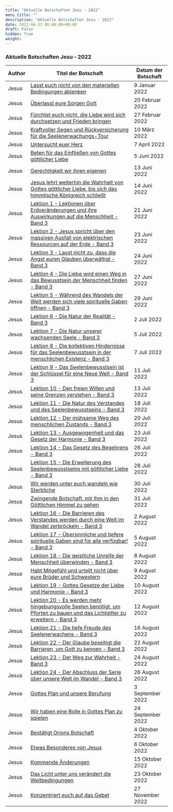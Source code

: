 ```yaml
---
title: "Aktuelle Botschaften Jesu - 2022"
menu_title: ""
description: "Aktuelle Botschaften Jesu - 2022"
date: 2022-06-23 06:00:00+00:00
draft: False
hidden: True
weight:
---
```

### Aktuelle Botschaften Jesu - 2022

**Author** | **Titel der Botschaft** | **Datum der Botschaft**
---|---|---
Jesus | [Lasst euch nicht von den materiellen Bedingungen ablenken](/aktuelle-botschaften/aktuelle-botschaften-in-reihenfolge-des-datums/aktuelle-botschaften-2022/lasst-euch-nicht-von-den-materiellen-bedingungen-ablenken-af-jesus-9-januar-2022/) | 9 Januar 2022
Jesus | [Überlasst eure Sorgen Gott](/aktuelle-botschaften/aktuelle-botschaften-in-reihenfolge-des-datums/aktuelle-botschaften-2022/ueberlasst-eure-sorgen-gott-af-jesus-20-februar-2022/) | 20 Februar 2022
Jesus | [Fürchtet euch nicht, die Liebe wird sich durchsetzen und Frieden bringen](/aktuelle-botschaften/aktuelle-botschaften-in-reihenfolge-des-datums/aktuelle-botschaften-2022/fuerchtet-euch-nicht-die-liebe-wird-sich-durchsetzen-und-frieden-bringen-af-jesus-27-februar-2022/) | 27 Februar 2022
Jesus | [Kraftvoller Segen und Rückversicherung für die Seelenerwachungs-Tour](/aktuelle-botschaften/aktuelle-botschaften-in-reihenfolge-des-datums/aktuelle-botschaften-2022/kraftvoller-segen-und-rueckversicherung-fuer-die-seelenerwachungstour-af-jesus-10-maerz-2022/) | 10 März 2022
Jesus | [Untersucht euer Herz](/aktuelle-botschaften/aktuelle-botschaften-in-reihenfolge-des-datums/aktuelle-botschaften-2022/untersucht-euer-herz-jw-jesus-7-april-2022/) | 7 April 2022
Jesus | [Beten für das Einfließen von Gottes göttlicher Liebe](/aktuelle-botschaften/aktuelle-botschaften-in-reihenfolge-des-datums/aktuelle-botschaften-2022/beten-fuer-das-einfliessen-von-gottes-goettlicher-liebe-af-jesus-5-juni-2022/) | 5 Juni 2022
Jesus | [Gerechtigkeit wir ihren eigenen](/aktuelle-botschaften/aktuelle-botschaften-in-reihenfolge-des-datums/aktuelle-botschaften-2022/gerechtigkeit-wir-ihren-eigenen-jw-jesus-13-juni-2022/) | 13 Juni 2022
Jesus | [Jesus lehrt weiterhin die Wahrheit von Gottes göttlicher Liebe, bis sich das himmlische Königreich schließt](/aktuelle-botschaften/aktuelle-botschaften-in-reihenfolge-des-datums/aktuelle-botschaften-2022/jesus-lehrt-weiterhin-die-wahrheit-von-gottes-goettlicher-liebe-bis-sich-das-himmlische-koenigreich-schliesst-af-jesus-14-juni-2022/) | 14 Juni 2022
Jesus | [Lektion 1 - Lektionen über Erdveränderungen und ihre Auswirkungen auf die Menschheit - Band 3](/aktuelle-botschaften/aktuelle-botschaften-in-reihenfolge-des-datums/aktuelle-botschaften-2022/lektion-1-lektionen-ueber-erdveraenderungen-und-ihre-auswirkungen-auf-die-menschheit-band-3-af-jesus-21-juni-2022/) | 21 Juni 2022
Jesus | [Lektion 2 - Jesus spricht über den massiven Ausfall von elektrischen Ressourcen auf der Erde - Band 3](/aktuelle-botschaften/aktuelle-botschaften-in-reihenfolge-des-datums/aktuelle-botschaften-2022/lektion-2-jesus-spricht-ueber-den-massiven-ausfall-von-elektrischen-ressourcen-auf-der-erde-band-3-af-jesus-23-juni-2022/) | 23 Juni 2022
Jesus | [Lektion 3 - Lasst nicht zu, dass die Angst euren Glauben überwältigt - Band 3](/aktuelle-botschaften/aktuelle-botschaften-in-reihenfolge-des-datums/aktuelle-botschaften-2022/lektion-3-lasst-nicht-zu-dass-die-angst-euren-glauben-ueberwaeltigt-band-3-af-jesus-24-juni-2022/) | 24 Juni 2022
Jesus | [Lektion 4 - Die Liebe wird einen Weg in das Bewusstsein der Menschheit finden - Band 3](/aktuelle-botschaften/aktuelle-botschaften-in-reihenfolge-des-datums/aktuelle-botschaften-2022/lektion-4-die-liebe-wird-einen-weg-in-das-bewusstsein-der-menschheit-finden-band-3-af-jesus-27-juni-2022/) | 27 Juni 2022
Jesus | [Lektion 5 - Während des Wandels der Welt werden sich viele spirituelle Gaben öffnen - Band 3](/aktuelle-botschaften/aktuelle-botschaften-in-reihenfolge-des-datums/aktuelle-botschaften-2022/lektion-5-waehrend-des-wandels-der-welt-werden-sich-viele-spirituelle-gaben-oeffnen-band-3-af-jesus-29-juni-2022/) | 29 Juni 2022
Jesus | [Lektion 6 - Die Natur der Realität - Band 3](/aktuelle-botschaften/aktuelle-botschaften-in-reihenfolge-des-datums/aktuelle-botschaften-2022/lektion-6-die-natur-der-realitaet-band-3-af-jesus-2-juli-2022/) | 2 Juli 2022
Jesus  | [Lektion 7 - Die Natur unserer wachsenden Seele - Band 3](/aktuelle-botschaften/aktuelle-botschaften-in-reihenfolge-des-datums/aktuelle-botschaften-2022/lektion-7-die-natur-unserer-wachsenden-seele-band-3-af-jesus-5-juli-2022/) | 5 Juli 2022
Jesus | [Lektion 8 - Die kollektiven Hindernisse für das Seelenbewusstsein in der menschlichen Existenz - Band 3](/aktuelle-botschaften/aktuelle-botschaften-in-reihenfolge-des-datums/aktuelle-botschaften-2022/lektion-8-die-kollektiven-hindernisse-fuer-das-seelenbewusstsein-in-der-menschlichen-existenz-band-3-af-jesus-7-juli-2022/) | 7 Juli 2022
Jesus | [Lektion 9 - Das Seelenbewusstsein ist der Schlüssel für eine Neue Welt - Band 3](/aktuelle-botschaften/aktuelle-botschaften-in-reihenfolge-des-datums/aktuelle-botschaften-2022/lektion-9-das-seelenbewusstsein-ist-der-schluessel-fuer-eine-neue-welt-band-3-af-jesus-11-juli-2022/) | 11 Juli 2022
Jesus | [Lektion 10 - Den freien Willen und seine Grenzen verstehen - Band 3](/aktuelle-botschaften/aktuelle-botschaften-in-reihenfolge-des-datums/aktuelle-botschaften-2022/lektion-10-den-freien-willen-und-seine-grenzen-verstehen-band-3-af-jesus-13-juli-2022/) | 13 Juli 2022
Jesus | [Lektion 11 - Die Natur des Verstandes und des Seelenbewusstseins - Band 3](/aktuelle-botschaften/aktuelle-botschaften-in-reihenfolge-des-datums/aktuelle-botschaften-2022/lektion-11-die-natur-des-verstandes-und-des-seelenbewusstseins-band-3-af-jesus-18-juli-2022/) | 18 Juli 2022
Jesus | [Lektion 12 - Der mühsame Weg des menschlichen Zustands - Band 3](/aktuelle-botschaften/aktuelle-botschaften-in-reihenfolge-des-datums/aktuelle-botschaften-2022/lektion-12-der-muehsame-weg-des-menschlichen-zustands-band-3-af-jesus-20-juli-2022/) | 20 Juli 2022
Jesus | [Lektion 13 - Ausgewogenheit und das Gesetz der Harmonie - Band 3](/aktuelle-botschaften/aktuelle-botschaften-in-reihenfolge-des-datums/aktuelle-botschaften-2022/lektion-13-ausgewogenheit-und-das-gesetz-der-harmonie-band-3-af-jesus-23-juli-2022/) | 23 Juli 2022
Jesus | [Lektion 14 - Das Gesetz des Begehrens - Band 3](/aktuelle-botschaften/aktuelle-botschaften-in-reihenfolge-des-datums/aktuelle-botschaften-2022/lektion-14-das-gesetz-des-begehrens-band-3-af-jesus-26-juli-2022/) | 26 Juli 2022
Jesus | [Lektion 15 - Die Erweiterung des Seelenbewusstseins mit göttlicher Liebe - Band 3](/aktuelle-botschaften/aktuelle-botschaften-in-reihenfolge-des-datums/aktuelle-botschaften-2022/lektion-15-die-erweiterung-des-seelenbewusstseins-mit-goettlicher-liebe-band-3-af-jesus-28-juli-2022/) | 28 Juli 2022
Jesus | [Wir werden unter euch wandeln wie Sterbliche](/aktuelle-botschaften/aktuelle-botschaften-in-reihenfolge-des-datums/aktuelle-botschaften-2022/wir-werden-unter-euch-wandeln-wie-sterbliche-af-jesus-30-juli-2022/) | 30 Juli 2022
Jesus | [Zwingende Botschaft, mit Ihm in den Göttlichen Himmel zu gehen](/aktuelle-botschaften/aktuelle-botschaften-in-reihenfolge-des-datums/aktuelle-botschaften-2022/zwingende-botschaft-mit-ihm-in-den-goettlichen-himmel-zu-gehen-af-jesus-31-juli-2022/) | 31 Juli 2022
Jesus | [Lektion 16 - Die Barrieren des Verstandes werden durch eine Welt im Wandel zerbröckeln - Band 3](/aktuelle-botschaften/aktuelle-botschaften-in-reihenfolge-des-datums/aktuelle-botschaften-2022/lektion-16-die-barrieren-des-verstandes-werden-durch-eine-welt-im-wandel-zerbroeckeln-band-3-af-jesus-2-august-2022/) | 2 August 2022
Jesus | [Lektion 17 - Übersinnliche und tiefere spirituelle Gaben sind für alle verfügbar! - Band 3](/aktuelle-botschaften/aktuelle-botschaften-in-reihenfolge-des-datums/aktuelle-botschaften-2022/lektion-17-uebersinnliche-und-tiefere-spirituelle-gaben-sind-fuer-alle-verfuegbar-band-3-af-jesus-5-august-2022/) | 5 August 2022
Jesus | [Lektion 18 - Die geistliche Unreife der Menschheit überwinden - Band 3](/aktuelle-botschaften/aktuelle-botschaften-in-reihenfolge-des-datums/aktuelle-botschaften-2022/lektion-18-die-geistliche-unreife-der-menschheit-ueberwinden-band-3-af-jesus-8-august-2022/) | 8 August 2022
Jesus | [Habt Mitgefühl und urteilt nicht über eure Brüder und Schwestern](/aktuelle-botschaften/aktuelle-botschaften-in-reihenfolge-des-datums/aktuelle-botschaften-2022/habt-mitgefuehl-und-urteilt-nicht-ueber-eure-brueder-und-schwestern-af-jesus-9-august-2022/) | 9 August 2022
Jesus | [Lektion 19 - Gottes Gesetze der Liebe und Harmonie - Band 3](/aktuelle-botschaften/aktuelle-botschaften-in-reihenfolge-des-datums/aktuelle-botschaften-2022/lektion-19-gottes-gesetze-der-liebe-und-harmonie-band-3-af-jesus-10-august-2022/) | 10 August 2022
Jesus | [Lektion 20 - Es werden mehr hingebungsvolle Seelen benötigt, um Pforten zu bauen und das Lichtgitter zu erweitern - Band 3](/aktuelle-botschaften/aktuelle-botschaften-in-reihenfolge-des-datums/aktuelle-botschaften-2022/lektion-20-es-werden-mehr-hingebungsvolle-seelen-benoetigt-um-pforten-zu-bauen-und-das-lichtgitter-zu-erweitern-band-3-af-jesus-12-august-2022/) | 12 August 2022
Jesus | [Lektion 21 - Die tiefe Freude des Seelenerwachens - Band 3](/aktuelle-botschaften/aktuelle-botschaften-in-reihenfolge-des-datums/aktuelle-botschaften-2022/lektion-21-die-tiefe-freude-des-seelenerwachens-band-3-af-jesus-16-august-2022/) | 16 August 2022
Jesus | [Lektion 22 - Der Glaube beseitigt die Barrieren, um Gott zu kennen - Band 3](/aktuelle-botschaften/aktuelle-botschaften-in-reihenfolge-des-datums/aktuelle-botschaften-2022/lektion-22-der-glaube-beseitigt-die-barrieren-um-gott-zu-kennen-band-3-af-jesus-22-august-2022/) | 22 August 2022
Jesus | [Lektion 23 - Der Weg zur Wahrheit - Band 3](/aktuelle-botschaften/aktuelle-botschaften-in-reihenfolge-des-datums/aktuelle-botschaften-2022/lektion-23-der-weg-zur-wahrheit-band-3-af-jesus-24-august-2022/) | 24 August 2022
Jesus | [Lektion 24 - Der Abschluss der Serie über unsere Welt im Wandel - Band 3](/aktuelle-botschaften/aktuelle-botschaften-in-reihenfolge-des-datums/aktuelle-botschaften-2022/lektion-24-der-abschluss-der-serie-ueber-unsere-welt-im-wandel-band-3-af-jesus-26-august-2022/) | 26 August 2022
Jesus | [Gottes Plan und unsere Berufung](/aktuelle-botschaften/aktuelle-botschaften-in-reihenfolge-des-datums/aktuelle-botschaften-2022/gottes-plan-und-unsere-berufung-af-jesus-3-september-2022/) | 3 September 2022
Jesus | [Wir haben eine Rolle in Gottes Plan zu spielen](/aktuelle-botschaften/aktuelle-botschaften-in-reihenfolge-des-datums/aktuelle-botschaften-2022/wir-haben-eine-rolle-in-gottes-plan-zu-spielen-af-jesus-24-september-2022/) | 24 September 2022
Jesus | [Bestätigt Orions Botschaft](/aktuelle-botschaften/aktuelle-botschaften-in-reihenfolge-des-datums/aktuelle-botschaften-2022/bestaetigt-orions-botschaft-af-jesus-4-oktober-2022/) | 4 Oktober 2022
Jesus | [Etwas Besonderes von Jesus](/aktuelle-botschaften/aktuelle-botschaften-in-reihenfolge-des-datums/aktuelle-botschaften-2022/etwas-besonderes-von-jesus-af-jesus-6-oktober-2022/) | 6 Oktober 2022
Jesus | [Kommende Änderungen](/aktuelle-botschaften/aktuelle-botschaften-in-reihenfolge-des-datums/aktuelle-botschaften-2022/kommende-aenderungen-af-jesus-15-oktober-2022/) | 15 Oktober 2022
Jesus | [Das Licht unter uns verändert die Weltbedingungen](/aktuelle-botschaften/aktuelle-botschaften-in-reihenfolge-des-datums/aktuelle-botschaften-2022/das-licht-unter-uns-veraendert-die-weltbedingungen-af-jesus-23-oktober-2022/) | 23 Oktober 2022
Jesus | [Konzentriert euch auf das Gebet](/aktuelle-botschaften/aktuelle-botschaften-in-reihenfolge-des-datums/aktuelle-botschaften-2022/konzentriert-euch-auf-das-gebet-af-jesus-27-november-2022/) | 27 November 2022
